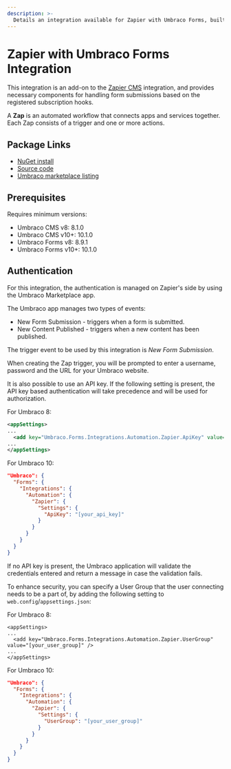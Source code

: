 ```yaml
---
description: >-
  Details an integration available for Zapier with Umbraco Forms, built and maintained by Umbraco HQ.
---
```


# Zapier with Umbraco Forms Integration

This integration is an add-on to the [Zapier CMS](zapier.md) integration, and provides necessary components for handling form submissions based on the registered subscription hooks.

A **Zap** is an automated workflow that connects apps and services together. Each Zap consists of a trigger and one or more actions.

## Package Links

- [NuGet install](https://www.nuget.org/packages/Umbraco.Forms.Integrations.Automation.Zapier)
- [Source code](https://github.com/umbraco/Umbraco.Forms.Integrations/tree/main/src/Umbraco.Forms.Integrations.Automation.Zapier)
- [Umbraco marketplace listing](https://marketplace.umbraco.com/package/umbraco.forms.integrations.automation.zapier)

## Prerequisites

Requires minimum versions:

- Umbraco CMS v8: 8.1.0
- Umbraco CMS v10+: 10.1.0
- Umbraco Forms v8: 8.9.1
- Umbraco Forms v10+: 10.1.0

## Authentication

For this integration, the authentication is managed on Zapier's side by using the Umbraco Marketplace app.

The Umbraco app manages two types of events:

- New Form Submission - triggers when a form is submitted.
- New Content Published - triggers when a new content has been published.

The trigger event to be used by this integration is _New Form Submission_.

When creating the Zap trigger, you will be prompted to enter a username, password and the URL for your Umbraco website.

It is also possible to use an API key. If the following setting is present, the API key based authentication will take precedence and will be used for authorization.

For Umbraco 8:
```xml
<appSettings>
...
  <add key="Umbraco.Forms.Integrations.Automation.Zapier.ApiKey" value="[your_api_key]" />
...
</appSettings>
```

For Umbraco 10:

```json
"Umbraco": {
  "Forms": {
    "Integrations": {
      "Automation": {
        "Zapier": {
          "Settings": {
            "ApiKey": "[your_api_key]"
          }
        }
      }
    }
  }
}
```

If no API key is present, the Umbraco application will validate the credentials entered and return a message in case the validation fails.

To enhance security, you can specify a User Group that the user connecting needs to be a part of, by adding the following setting to `web.config`/`appsettings.json`:

For Umbraco 8:
```
<appSettings>
...
  <add key="Umbraco.Forms.Integrations.Automation.Zapier.UserGroup" value="[your_user_group]" />
...
</appSettings>
```

For Umbraco 10:

```json
"Umbraco": {
  "Forms": {
    "Integrations": {
      "Automation": {
        "Zapier": {
          "Settings": {
            "UserGroup": "[your_user_group]"
          }
        }
      }
    }
  }
}
```
